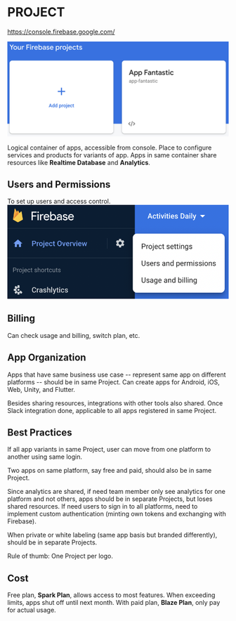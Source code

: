 # PROJECT

<https://console.firebase.google.com/>

![Project](/assets/project.png)

Logical container of apps, accessible from console. Place to configure services and products for variants of app. Apps in same container share resources like **Realtime Database** and **Analytics**.

## Users and Permissions

To set up users and access control.
![Users and Permissions](/assets/users-permissions.png)

## Billing

Can check usage and billing, switch plan, etc.

## App Organization

Apps that have same business use case -- represent same app on different platforms -- should be in same Project. Can create apps for Android, iOS, Web, Unity, and Flutter.

Besides sharing resources, integrations with other tools also shared. Once Slack integration done, applicable to all apps registered in same Project.

## Best Practices

If all app variants in same Project, user can move from one platform to another using same login.

Two apps on same platform, say free and paid, should also be in same Project.

Since analytics are shared, if need team member only see analytics for one platform and not others, apps should be in separate Projects, but loses shared resources. If need users to sign in to all platforms, need to implement custom authentication (minting own tokens and exchanging with Firebase).

When private or white labeling (same app basis but branded differently), should be in separate Projects.

Rule of thumb: One Project per logo.

## Cost

Free plan, **Spark Plan**, allows access to most features. When exceeding limits, apps shut off until next month. With paid plan, **Blaze Plan**, only pay for actual usage.
